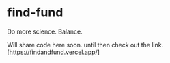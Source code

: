 # find-fund
Do more science. Balance. 

Will share code here soon. until then check out the
link. [https://findandfund.vercel.app/]

